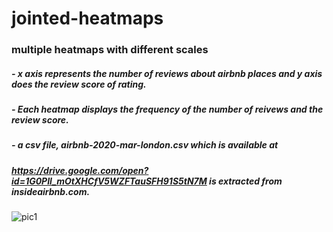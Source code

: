 # jointed-heatmaps
### multiple heatmaps with different scales 
#####    - x axis represents the number of reviews about airbnb places and y axis does the review score of rating. 
##### 
#####    -  Each heatmap displays the frequency of the number of reivews and the review score.  
##### 
#####    -  a csv file, airbnb-2020-mar-london.csv which is available at 
#####            https://drive.google.com/open?id=1G0PIl_mOtXHCfV5WZFTauSFH91S5tN7M is extracted from insideairbnb.com. 


![pic1](https://user-images.githubusercontent.com/15276052/80305511-26c05700-87f8-11ea-8960-4ffaeb66a994.PNG)
